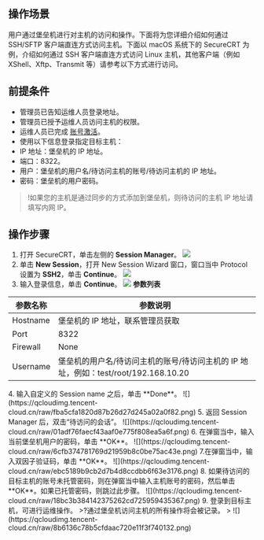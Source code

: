 ## 操作场景
用户通过堡垒机进行对主机的访问和操作。下面将为您详细介绍如何通过 SSH/SFTP 客户端直连方式访问主机。下面以 macOS 系统下的 SecureCRT 为例，介绍如何通过 SSH 客户端直连方式访问 Linux 主机，其他客户端（例如 XShell、Xftp、Transmit 等）请参考以下方式进行访问。




## 前提条件
- 管理员已告知运维人员登录地址。
- 管理员已授予运维人员访问主机的权限。
- 运维人员已完成 [账号激活](https://cloud.tencent.com/document/product/1025/55183#step2)。
- 使用以下信息登录指定目标主机：
 - IP 地址：堡垒机的 IP 地址。
 - 端口：8322。
 - 用户：堡垒机的用户名/待访问主机的账号/待访问主机的 IP 地址。
 - 密码：堡垒机的用户密码。

>!如果您的主机是通过同步的方式添加到堡垒机，则待访问的主机 IP 地址请填写内网 IP。
>

## 操作步骤
1.	打开 SecureCRT，单击左侧的 **Session Manager**。
![](https://qcloudimg.tencent-cloud.cn/raw/9d191e9d1ace8c665073422cfda0948a.png)
2. 单击 **New Session**，打开 New Session Wizard 窗口，窗口当中 Protocol 设置为 **SSH2**，单击 **Continue**。
![](https://qcloudimg.tencent-cloud.cn/raw/086965702afe3926a9e3782e5d5ce077.png)
3. 输入登录信息，单击 **Continue**。
![](https://qcloudimg.tencent-cloud.cn/raw/2e0665bbee20a6a3cb777f7be2600ffe.png)
**参数列表**
<table>
<thead>
<tr>
<th>参数名称</th>
<th>参数说明</th>
</tr>
</thead>
<tbody><tr>
<td>Hostname</td>
<td>堡垒机的 IP 地址，联系管理员获取</td>
</tr>
<tr>
<td>Port</td>
<td>8322</td>
</tr>
<tr>
<td>Firewall</td>
<td>None</td>
</tr>
<tr>
<td>Username</td>
<td>堡垒机的用户名/待访问主机的账号/待访问主机的 IP 地址，例如：test/root/192.168.10.20</td>
</tr>
</tbody></table>
4. 输入自定义的 Session name 之后，单击 **Done**。
![](https://qcloudimg.tencent-cloud.cn/raw/fba5cfa1820d87b26d27d245a02a0f82.png)
5. 返回 Session Manager 后，双击“待访问的会话”。
![](https://qcloudimg.tencent-cloud.cn/raw/01adf76faecf43aaf0e775f808ea5a6f.png)
6. 在弹窗当中，输入当前堡垒机用户的密码，单击 **OK**。
![](https://qcloudimg.tencent-cloud.cn/raw/6cfb374781769d21959b8c0be75ac43e.png)
7.在弹窗当中，输入双因子验证码，单击 **OK**。
![](https://qcloudimg.tencent-cloud.cn/raw/ebc5189b9cb2d7b4d8ccdbb6f63e3176.png)
8. 如果待访问的目标主机的账号未托管密码，则在弹窗当中输入主机账号的密码，然后单击 **OK**。如果已托管密码，则跳过此步骤。
![](https://qcloudimg.tencent-cloud.cn/raw/18bc3b384142375262cd725959435367.png)
9.	登录到目标主机，可进行运维操作。
>?通过堡垒机访问主机的所有操作将会被记录。
>
![](https://qcloudimg.tencent-cloud.cn/raw/8b6136c78b5cfdaac720e11f3f740132.png)

